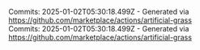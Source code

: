 Commits: 2025-01-02T05:30:18.499Z - Generated via https://github.com/marketplace/actions/artificial-grass
<br>
Commits: 2025-01-02T05:30:18.499Z - Generated via https://github.com/marketplace/actions/artificial-grass
<br>

